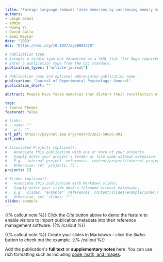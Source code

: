 ```yaml
---
title: "Foreign language reduces false memories by increasing memory monitoring"
authors:
- Leigh Grant
- admin
- Huang Yi
- David Gallo
- Boaz Keysar
date: "2023"
doi: "https://doi.org/10.1037/xge0001378"

# Publication type.
# Accepts a single type but formatted as a YAML list (for Hugo requirements).
# Enter a publication type from the CSL standard.
publication_types: ["article-journal"]

# Publication name and optional abbreviated publication name.
publication: "Journal of Experimental Psychology: General"
publication_short: ""

abstract: People have false memories that distort their recollection of past events. Language is an important source of such memories, from providing false inferences to outright misinformation. Here we investigate the impact of using a native or foreign language on bilinguals’ susceptibility to false memories. Although language has been argued to impact false memories in multiple ways, our study was inspired by recent work in the decision-making literature, which leads to the novel hypothesis that foreign language encourages people to engage in careful memory monitoring that could reduce false memories. This hypothesis contrasts with a processing load account, which predicts that a foreign language would increase false memories because it is naturally more difficult to process information in a foreign language. We tested these hypotheses using two false memory tasks. Using the DRM task, Experiment 1 found that individuals were more accurate in identifying false memories when using their foreign language compared with their native tongue, consistent with the memory monitoring hypothesis. Using the misinformation task, Experiment 2 found that processing misleading information in one's foreign language eliminated false memories, again supporting the hypothesis that a foreign language increases the use of memory monitoring. These findings support a monitoring hypothesis that has been overlooked in prior studies on bilingualism and false memory, with implications for billions of people who regularly use a foreign language.

tags:
- Source Themes
featured: false

# links:
# - name: ""
#   url: ""
url_pdf: https://psycnet.apa.org/record/2023-58666-001
url_code: 

# Associated Projects (optional).
#   Associate this publication with one or more of your projects.
#   Simply enter your project's folder or file name without extension.
#   E.g. `internal-project` references `content/project/internal-project/index.md`.
#   Otherwise, set `projects: []`.
projects: []

# Slides (optional).
#   Associate this publication with Markdown slides.
#   Simply enter your slide deck's filename without extension.
#   E.g. `slides: "example"` references `content/slides/example/index.md`.
#   Otherwise, set `slides: ""`.
slides: example
---
```


{{% callout note %}}
Click the *Cite* button above to demo the feature to enable visitors to import publication metadata into their reference management software.
{{% /callout %}}

{{% callout note %}}
Create your slides in Markdown - click the *Slides* button to check out the example.
{{% /callout %}}

Add the publication's **full text** or **supplementary notes** here. You can use rich formatting such as including [code, math, and images](https://docs.hugoblox.com/content/writing-markdown-latex/).
